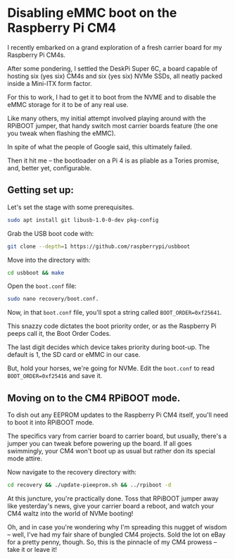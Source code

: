 # Disabling eMMC boot on the Raspberry Pi CM4

I recently embarked on a grand exploration of a fresh carrier board for my Raspberry Pi CM4s.

After some pondering, I settled the DeskPi Super 6C, a board capable of hosting six (yes six) CM4s and six (yes six) NVMe SSDs, all neatly packed inside a Mini-ITX form factor.

For this to work, I had to get it to boot from the NVME and to disable the eMMC storage for it to be of any real use.

Like many others, my initial attempt involved playing around with the RPiBOOT jumper, that handy switch most carrier boards feature (the one you tweak when flashing the eMMC). 

In spite of what the people of Google said, this ultimately failed. 

Then it hit me – the bootloader on a Pi 4 is as pliable as a Tories promise, and, better yet, configurable.

## Getting set up:

Let's set the stage with some prerequisites. 

```bash
sudo apt install git libusb-1.0-0-dev pkg-config
```

Grab the USB boot code with:

```bash
git clone --depth=1 https://github.com/raspberrypi/usbboot
```

Move into the directory with:

```bash
cd usbboot && make
```

Open the `boot.conf` file:

```bash
sudo nano recovery/boot.conf.
```

Now, in that `boot.conf` file, you'll spot a string called `BOOT_ORDER=0xf25641`.

This snazzy code dictates the boot priority order, or as the Raspberry Pi peeps call it, the Boot Order Codes.

The last digit decides which device takes priority during boot-up. The default is 1, the SD card or eMMC in our case.

But, hold your horses, we're going for NVMe. Edit the `boot.conf` to read `BOOT_ORDER=0xf25416` and save it.

## Moving on to the CM4 RPiBOOT mode. 

To dish out any EEPROM updates to the Raspberry Pi CM4 itself, you'll need to boot it into RPiBOOT mode.

The specifics vary from carrier board to carrier board, but usually, there's a jumper you can tweak before powering up the board. If all goes swimmingly, your CM4 won't boot up as usual but rather don its special mode attire.

Now navigate to the recovery directory with:

```bash
cd recovery && ./update-pieeprom.sh && ../rpiboot -d
```

At this juncture, you're practically done. Toss that RPiBOOT jumper away like yesterday's news, give your carrier board a reboot, and watch your CM4 waltz into the world of NVMe booting!

Oh, and in case you're wondering why I'm spreading this nugget of wisdom – well, I've had my fair share of bungled CM4 projects. Sold the lot on eBay for a pretty penny, though. So, this is the pinnacle of my CM4 prowess – take it or leave it!

